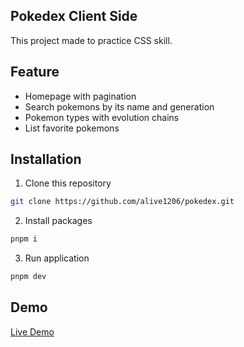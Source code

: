 ## Pokedex Client Side

This project made to practice CSS skill.

## Feature

- Homepage with pagination
- Search pokemons by its name and generation
- Pokemon types with evolution chains
- List favorite pokemons

## Installation

1. Clone this repository

```bash
git clone https://github.com/alive1206/pokedex.git
```

2. Install packages

```bash
pnpm i
```

3. Run application

```bash
pnpm dev
```

## Demo

[Live Demo](pokedex-black-mu.vercel.app)
